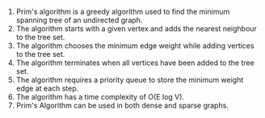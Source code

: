 

1. Prim's algorithm is a greedy algorithm used to find the minimum spanning tree of an undirected graph.
2. The algorithm starts with a given vertex and adds the nearest neighbour to the tree set.
3. The algorithm chooses the minimum edge weight while adding vertices to the tree set.
4. The algorithm terminates when all vertices have been added to the tree set.
5. The algorithm requires a priority queue to store the minimum weight edge at each step.
6. The algorithm has a time complexity of O(E log V).
7. Prim's Algorithm can be used in both dense and sparse graphs.